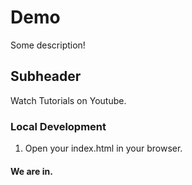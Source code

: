 # Demo

Some description!

## Subheader

Watch Tutorials on Youtube.

### Local Development 

1. Open your index.html in your browser.

#### We are in.
